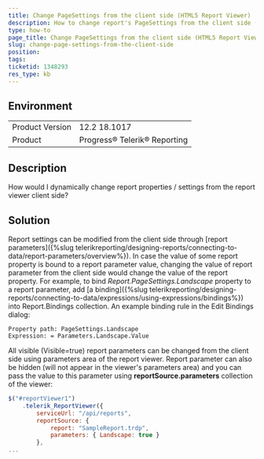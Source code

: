 ```yaml
---
title: Change PageSettings from the client side (HTML5 Report Viewer)
description: How to change report's PageSettings from the client side (HTML5 Report Viewer)
type: how-to
page_title: Change PageSettings from the client side (HTML5 Report Viewer)
slug: change-page-settings-from-the-client-side
position: 
tags: 
ticketid: 1348293
res_type: kb
---
```


## Environment
<table>
	<tr>
		<td>Product Version</td>
		<td>12.2 18.1017</td>
	</tr>
	<tr>
		<td>Product</td>
		<td>Progress® Telerik® Reporting</td>
	</tr>
</table>


## Description
How would I dynamically change report properties / settings from the report viewer client side?

## Solution
Report settings can be modified from the client side through [report parameters]({%slug telerikreporting/designing-reports/connecting-to-data/report-parameters/overview%}). In case the value of some report property is bound to a report parameter value, changing the value of report parameter from the client side would change the value of the report property.
For example, to bind *Report.PageSettings.Landscape* property to a report parameter, add [a binding]({%slug telerikreporting/designing-reports/connecting-to-data/expressions/using-expressions/bindings%}) into Report.Bindings collection. An example binding rule in the Edit Bindings dialog:
```
Property path: PageSettings.Landscape
Expression: = Parameters.Landscape.Value
```

All visible (Visible=true) report parameters can be changed from the client side using parameters area of the report viewer. Report parameter can also be hidden (will not appear in the viewer's parameters area) and you can pass the value to this parameter using **reportSource.parameters** collection of the viewer:

```JavaScript
$("#reportViewer1")
	.telerik_ReportViewer({                  
		serviceUrl: "/api/reports",
		reportSource: {                      
			report: "SampleReport.trdp",
			parameters: { Landscape: true }
		},
...
```
